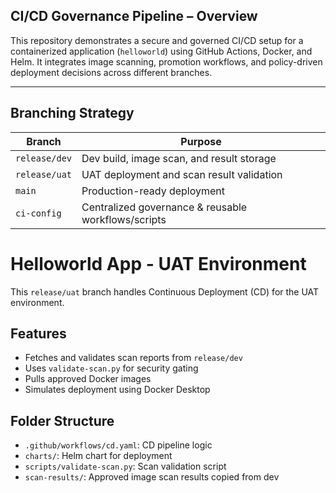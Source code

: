 ## CI/CD Governance Pipeline – Overview

This repository demonstrates a secure and governed CI/CD setup for a containerized application (`helloworld`) using GitHub Actions, Docker, and Helm. It integrates image scanning, promotion workflows, and policy-driven deployment decisions across different branches.

---

## Branching Strategy

| Branch         | Purpose                                  |
|----------------|-------------------------------------------|
| `release/dev`  | Dev build, image scan, and result storage |
| `release/uat`  | UAT deployment and scan result validation |
| `main`         | Production-ready deployment               |
| `ci-config`    | Centralized governance & reusable workflows/scripts |

# Helloworld App - UAT Environment

This `release/uat` branch handles Continuous Deployment (CD) for the UAT environment.

## Features

- Fetches and validates scan reports from `release/dev`
- Uses `validate-scan.py` for security gating
- Pulls approved Docker images
- Simulates deployment using Docker Desktop

## Folder Structure

- `.github/workflows/cd.yaml`: CD pipeline logic
- `charts/`: Helm chart for deployment
- `scripts/validate-scan.py`: Scan validation script
- `scan-results/`: Approved image scan results copied from dev
